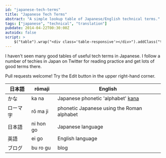 ```yaml
---
id: "japanese-tech-terms"
title: "Japanese Tech Terms"
abstract: "A simple lookup table of Japanese/English technical terms."
tags: ["japanese", "technical", "translation"]
pubdate: 2014-04-22T00:30:00Z
autoidx: false
script: >
    $("table").wrap("<div class='table-responsive'></div>").addClass("table table-bordered table-striped");
---
```


I haven't seen many good tables of useful tech terms in Japanese. I follow a number of techies in
Japan on Twitter for reading practice and get lots of good terms there.

Pull requests welcome! Try the Edit button in the upper right-hand corner.

日本語                | rōmaji                 | English
----------------------|------------------------|-----------------------------------------------------------------------
かな                  | ka na                  | Japanese phonetic 'alphabet' [kana](http://en.wikipedia.org/wiki/Kana)
ローマ字              | rō ma ji               | phonetic Japanese using the Roman alphabet
日本語                | ni hon go              | Japanese language
英語                  | ei go                  | English language
ブログ                | bu ro gu               | blog
